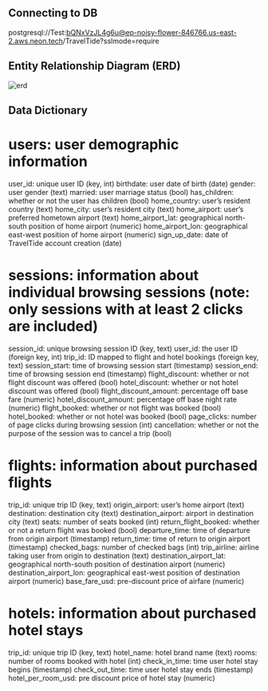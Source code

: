 ## Connecting to DB

postgresql://Test:bQNxVzJL4g6u@ep-noisy-flower-846766.us-east-2.aws.neon.tech/TravelTide?sslmode=require

## Entity Relationship Diagram (ERD)

![erd](https://github.com/Hec1orR3cio/TravelTide-Challenge/assets/142826604/666a49ef-c670-4657-9bfa-d901c7b72642)

## Data Dictionary

# users: user demographic information

user_id: unique user ID (key, int)
birthdate: user date of birth (date)
gender: user gender (text)
married: user marriage status (bool)
has_children: whether or not the user has children (bool)
home_country: user’s resident country (text)
home_city: user’s resident city (text)
home_airport: user’s preferred hometown airport (text)
home_airport_lat: geographical north-south position of home airport (numeric)
home_airport_lon: geographical east-west position of home airport (numeric)
sign_up_date: date of TravelTide account creation (date)

# sessions: information about individual browsing sessions (note: only sessions with at least 2 clicks are included)

session_id: unique browsing session ID (key, text)
user_id: the user ID (foreign key, int)
trip_id: ID mapped to flight and hotel bookings (foreign key, text)
session_start: time of browsing session start (timestamp)
session_end: time of browsing session end (timestamp)
flight_discount: whether or not flight discount was offered (bool)
hotel_discount: whether or not hotel discount was offered (bool)
flight_discount_amount: percentage off base fare (numeric)
hotel_discount_amount: percentage off base night rate (numeric)
flight_booked: whether or not flight was booked (bool)
hotel_booked: whether or not hotel was booked (bool)
page_clicks: number of page clicks during browsing session (int)
cancellation: whether or not the purpose of the session was to cancel a trip (bool)

# flights: information about purchased flights

trip_id: unique trip ID (key, text)
origin_airport: user’s home airport (text)
destination: destination city (text)
destination_airport: airport in destination city (text)
seats: number of seats booked (int)
return_flight_booked: whether or not a return flight was booked (bool)
departure_time: time of departure from origin airport (timestamp)
return_time: time of return to origin airport (timestamp)
checked_bags: number of checked bags (int)
trip_airline: airline taking user from origin to destination (text)
destination_airport_lat: geographical north-south position of destination airport (numeric)
destination_airport_lon: geographical east-west position of destination airport (numeric)
base_fare_usd: pre-discount price of airfare (numeric)

# hotels: information about purchased hotel stays

trip_id: unique trip ID (key, text)
hotel_name: hotel brand name (text)
rooms: number of rooms booked with hotel (int)
check_in_time: time user hotel stay begins (timestamp)
check_out_time: time user hotel stay ends (timestamp)
hotel_per_room_usd: pre discount price of hotel stay (numeric)
